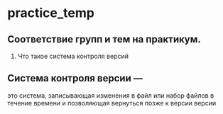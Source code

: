 # practice_temp

## Соответствие групп и тем на практикум.

1. Что такое система контроля версий

## Система контроля версии — 
это система, записывающая изменения в файл или набор файлов в течение времени и позволяющая вернуться позже к версии версии